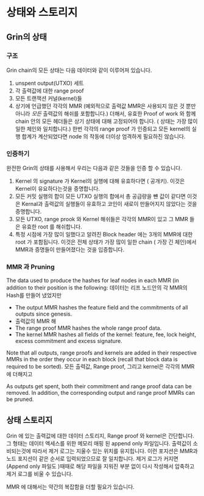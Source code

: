# 상태와 스토리지

## Grin의 상태

### 구조

Grin chain의 모든 상태는 다음 데이터와 같이 이루어져 있습니다.

1. unspent output(UTXO) 세트
2. 각 출력값에 대한 range proof
3. 모든 트랜잭션 커널(kernel)들
4. 상기에 언급했던 각각의  MMR (예외적으로 출력값 MMR은 사용되지 않은 것 뿐만 아니라 *모든* 출력값의 해쉬를 포함합니다.) 더해서, 유효한 Proof of work 와 함께 chain 안의 모든 헤더들은 상기 상태에 대해 고정되어야 합니다. ( 상태는 가장 많이 일한 체인와 일치합니다.)
한번 각각의 range proof 가 인증되고 모든 kernel의 실행 합계가 계산되었다면 node 의 작동에 더이상 엄격하게 필요하진 않습니다.

### 인증하기

완전한 Grin의 상태를 사용해서 우리는 다음과 같은 것들을 인증 할 수 있습니다.

1. Kernel 의 signature 가 Kernel의 실행에 대해 유효하다면 ( 공개키). 이것은 Kernel이 유요하다는것을 증명합니다.
2. 모든 커밋 실행의 합이 모든 UTXO 실행의 합에서 총 공급량을 뺸 값이 같다면 이것은 Kernal과 출력값의 실행들이 유효하고 코인이 새로이 만들어지지 않았다는 것을 증명합니다.
3. 모든 UTXO, range prook 와 Kernel 해쉬들은 각각의 MMR이 있고 그 MMR 들은 유효한 root 를 해쉬합니다.
4. 특정 시점에 가장 많이 일했다고 알려진 Block header 에는 3개의 MMR에 대한 root 가 포함됩니다. 이것은 전체 상태가 가장 많이 일한 chain ( 가장 긴 체인)에서 MMR과 증명들이 만들어졌다는 것을 입증합니다.

### MMR 과 Pruning

The data used to produce the hashes for leaf nodes in each MMR (in addition to
their position is the following:
데이터는 리프 노드안의 각 MMR의 Hash를 만들어 냈었지만 
* The output MMR hashes the feature field and the commitments of all outputs
  since genesis.
* 출력값의 MMR 해
* The range proof MMR hashes the whole range proof data.
* The kernel MMR hashes all fields of the kernel: feature, fee, lock height,
  excess commitment and excess signature.

Note that all outputs, range proofs and kernels are added in their respective
MMRs in the order they occur in each block (recall that block data is required
to be sorted).
모든 출력값, Range proof, 그리고 kernel은 각각의 MMR에 더해지고 

As outputs get spent, both their commitment and range proof data can be
removed. In addition, the corresponding output and range proof MMRs can be
pruned.

## 상태 스토리지

Grin 에 있는 출력값에 대한 데이터 스토리지, Range proof 와 kernel은 간단합니다.
그 형태는 데이터 엑세스를 위한 메모리 매핑 된 append only 파일입니다.
출력값이 소비되는것에 따라서 제거 로그는 지울수 있는 위치를 유지힙니다.
이런 포지션은 MMR과 노드 포지션이 같은 순서로 입력되었으므로 잘 일치합니다.
제거 로그가 커지면 (Append only 파일도 )때때로 해당 파일을 지워진 부분 없이 다시 작성해서 압축하고 제거 로그를 비울 수 있습니다.

MMR 에 대해서는 약간의 복잡함을 더할 필요가 있습니다.

